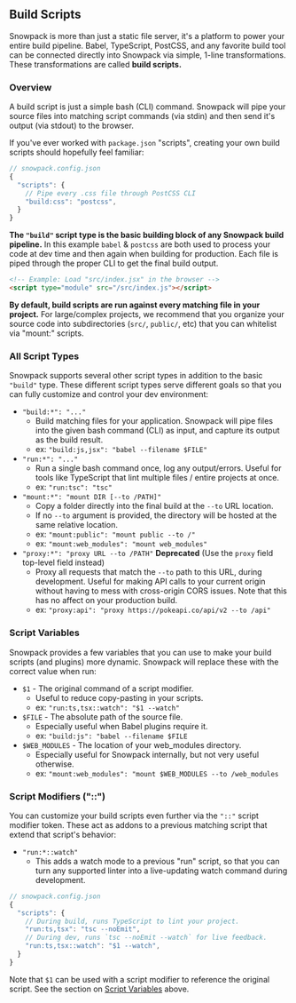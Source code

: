 ## Build Scripts

Snowpack is more than just a static file server, it's a platform to power your entire build pipeline. Babel, TypeScript, PostCSS, and any favorite build tool can be connected directly into Snowpack via simple, 1-line transformations. These transformations are called **build scripts.**

### Overview

A build script is just a simple bash (CLI) command. Snowpack will  pipe your source files into matching script commands (via stdin) and then send it's output (via stdout) to the browser.

If you've ever worked with `package.json` "scripts", creating your own build scripts should hopefully feel familiar:

```js
// snowpack.config.json
{
  "scripts": {
    // Pipe every .css file through PostCSS CLI
    "build:css": "postcss",
  }
}
```

**The `"build"` script type is the basic building block of any Snowpack build pipeline.** In this example `babel` & `postcss` are both used to process your code at dev time and then again when building for production. Each file is piped through the proper CLI to get the final build output.


```html
<!-- Example: Load "src/index.jsx" in the browser -->
<script type="module" src="/src/index.js"></script>
```

**By default, build scripts are run against every matching file in your project.** For large/complex projects, we recommend that you organize your source code into subdirectories (`src/`, `public/`, etc) that you can whitelist via "mount:" scripts.


 
### All Script Types

Snowpack supports several other script types in addition to the basic `"build"` type. These different script types serve different goals so that you can fully customize and control your dev environment:

- `"build:*": "..."`
  - Build matching files for your application. Snowpack will pipe files into the given bash command (CLI) as input, and capture its output as the build result.
  - ex: `"build:js,jsx": "babel --filename $FILE"`
- `"run:*": "..."`
  - Run a single bash command once, log any output/errors. Useful for tools like TypeScript that lint multiple files / entire projects at once.
  - ex: `"run:tsc": "tsc"`
- `"mount:*": "mount DIR [--to /PATH]"`
  - Copy a folder directly into the final build at the `--to` URL location.
  - If no `--to` argument is provided, the directory will be hosted at the same relative location.
  - ex: `"mount:public": "mount public --to /"`
  - ex: `"mount:web_modules": "mount web_modules"`
- `"proxy:*": "proxy URL --to /PATH"` **Deprecated** (Use the `proxy` field top-level field instead)
  - Proxy all requests that match the `--to` path to this URL, during development. Useful for making API calls to your current origin without having to mess with cross-origin CORS issues. Note that this has no affect on your production build.
  - ex: `"proxy:api": "proxy https://pokeapi.co/api/v2 --to /api"`

### Script Variables

Snowpack provides a few variables that you can use to make your build scripts (and plugins) more dynamic. Snowpack will replace these with the correct value when run:

- `$1` - The original command of a script modifier.
  - Useful to reduce copy-pasting in your scripts.
  - ex: `"run:ts,tsx::watch": "$1 --watch"`
- `$FILE` - The absolute path of the source file.
  - Especially useful when Babel plugins require it.
  - ex: `"build:js": "babel --filename $FILE`
- `$WEB_MODULES` - The location of your web_modules directory.
  - Especially useful for Snowpack internally, but not very useful otherwise.
  - ex: `"mount:web_modules": "mount $WEB_MODULES --to /web_modules`

### Script Modifiers ("::")

You can customize your build scripts even further via the `"::"` script modifier token. These act as addons to a previous matching script that extend that script's behavior:

- `"run:*::watch"`
  - This adds a watch mode to a previous "run" script, so that you can turn any supported linter into a live-updating watch command during development. 
  
```js
// snowpack.config.json
{
  "scripts": {
    // During build, runs TypeScript to lint your project.
    "run:ts,tsx": "tsc --noEmit",
    // During dev, runs `tsc --noEmit --watch` for live feedback.
    "run:ts,tsx::watch": "$1 --watch",
  }
}
```

Note that `$1` can be used with a script modifier to reference the original script. See the section on [Script Variables](#script-variables) above.
